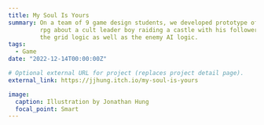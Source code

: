 ```yaml
---
title: My Soul Is Yours
summary: On a team of 9 game design students, we developed prototype of a grid-based turn-based
         rpg about a cult leader boy raiding a castle with his followers. I was in charge of creating
         the grid logic as well as the enemy AI logic.
tags:
  - Game
date: "2022-12-14T00:00:00Z"

# Optional external URL for project (replaces project detail page).
external_link: https://jjhung.itch.io/my-soul-is-yours

image:
  caption: Illustration by Jonathan Hung
  focal_point: Smart
---
```

